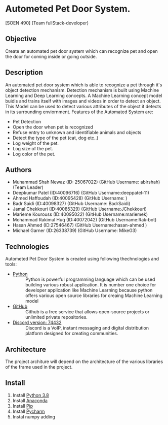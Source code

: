 # Autometed Pet Door System.
[SOEN 490] (Team fullStack-developer)

## Objective 
Create an automated pet door system which can recognize pet and open the door for coming inside or going outside.

## Description 
An automated pet door system which is able to recognize a pet through it's object detection mechanism.
Detection mechanism is built using Machine Learning and Deep Learning concepts. A Machine Learning concept model buidls and trains itself with images and videos in order to detect an object. This Model can be used to detect various attributes of 
the object it detects in its surrounding enviornment. 
Features of the Automated System are:
- Pet Detection
- Open the door when pet is recognized
- Refuse entry to unknown and identifiable animals and objects
- Detect the type of the pet (cat, dog etc..)
- Log weight of the pet.
- Log size of the pet.
- Log color of the pet.


## Authors
- Muhammad Shah Newaz (ID: 25067022) (GitHub Username: abirshah)(Team Leader)
- Deepkumar Patel (ID:40096716) (GitHub Username:deeppatel-11)
- Ahmed Haffoudah (ID:40095428) (GitHub Username:   )
- Badr Saidi (ID:40098327) (GitHub Username: BadrSaidi)
- Jamal Chekkouri (ID:40085329) (GitHub Username:JChekkouri)
- Marieme Kourouss (ID:40095022) (GitHub Username:mariemek)
- Mohammad Rakimul Huq (ID:40072042) (GitHub Username:Rak-bot)
- Hasan Ahmed (ID:27546467) (GitHub Username:hasan-ahmed )
- Michael Garner (ID:26338739) (GitHub Username:  MikeG3)

## Technologies
Autometed Pet Door System is created using following thechnologies and tools:
- [Python](https://www.python.org/) 
  <dd> Python is powerful programming language which can be used building various robust application.
  It is number one choice for developer application like Machine Learning because python offers various 
  open source libraries for creaing Machine Learning model</dd>
- [GitHub](https://github.com/)
  <dd>Github is a free service that allows open-source projects or unlimited private repositories.</dd>
- [Discord version: 74432](https://discord.com/)
  <dd>Discord is a VoIP, instant messaging and digital distribution platform designed for creating communities.</dd>
  
## Architecture
The project architure will depend on the architecture of the various libraries of the frame used in the project.

## Install
1. Install [Python 3.8](https://www.python.org/downloads/)
2. Install [Anaconda](https://www.anaconda.com/products/individual-d)
3. Install [Pip](https://anaconda.org/anaconda/pip)
4. Install [Pycharm](https://www.jetbrains.com/pycharm/download/#section=windows)
5. Instal  numpy  adding

